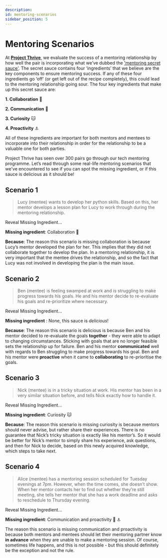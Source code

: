 ```yaml
---
description: 
id: mentoring-scenarios
sidebar_position: 5
---
```


# Mentoring Scenarios

At [**Project Thrive**](https://www.offerzen.com/thrive), we evaluate the success of a mentoring relationship by how well the pair is incorporating what we’ve dubbed the ['mentoring secret sauce'](https://www.developermentoring.guide/docs/meeting-with-your-mentoring-partner/working-with-mentoring-partner). The secret sauce contains four ‘ingredients’ that we believe are the key components to ensure mentoring success. If any of these four ingredients go ‘off’ (or get left out of the recipe completely), this could lead to the mentoring relationship going sour. The four key ingredients that make up this secret sauce are: 

**1. Collaboration** 🤝

**2. Communication** 💬

**3. Curiosity** 🐱

**4. Proactivity** ⚓️

All of these ingredients are important for both mentors and mentees to incorporate into their relationship in order for the relationship to be a valuable one for both parties.

Project Thrive has seen over 300 pairs go through our tech mentoring programme. Let’s read through some real-life mentoring scenarios that we've encountered to see if you can spot the missing ingredient, or if this sauce is delicious as it should be!

## **Scenario 1**

> Lucy (mentee) wants to develop her python skills. Based on this, her mentor develops a lesson plan for Lucy to work through during the mentoring relationship.

Reveal Missing Ingredient...

**Missing ingredient**: Collaboration 🤝

**Because**: The reason this scenario is missing collaboration is because Lucy’s mentor developed the plan for her. This implies that they did not collaborate together to develop the plan. In a mentoring relationship, it is very important that the mentee drives the relationship, and so the fact that Lucy was not involved in developing the plan is the main issue.

## **Scenario 2** 

> Ben (mentee) is feeling swamped at work and is struggling to make progress towards his goals. He and his mentor decide to re-evaluate his goals and re-prioritize where necessary. 

Reveal Missing Ingredient...

**Missing ingredient** : None, this sauce is _delicious_!

**Because**: The reason this scenario is delicious is because Ben and his mentor decided to re-evaluate the goals **together** - they were able to adapt to changing circumstances. Sticking with goals that are no longer feasible sets the relationship up for failure. Ben and his mentor **communicated** well with regards to Ben struggling to make progress towards his goal. Ben and his mentor were **proactive** when it came to **collaborating** to re-prioritise the goals.

## **Scenario 3**

> Nick (mentee) is in a tricky situation at work. His mentor has been in a very similar situation before, and tells Nick exactly how to handle it.

Reveal Missing Ingredient...

**Missing ingredient**: Curiosity 🐱

**Because**: The reason this scenario is missing curiosity is because mentors should never advise, but rather share their experiences. There is no guarantee that Nick’s tricky situation is exactly like his mentor’s. So it would be better for Nick’s mentor to simply share his experience, ask questions, and then for Nick to decide, based on this newly acquired knowledge, which steps to take next.

## **Scenario 4**

> Alice (mentee) has a mentoring session scheduled for Tuesday evenings at 7pm. However, when the time comes, she doesn’t show. When her mentor contacts her to find out whether they’re still meeting, she tells her mentor that she has a work deadline and asks to reschedule to Thursday evening.

Reveal Missing Ingredient...

**Missing ingredient**: Communication and proactivity 💬 ⚓️

The reason this scenario is missing communication and proactivity is because both mentors and mentees should let their mentoring partner know **in advance** when they are unable to make a mentoring session. Of course, sometimes life happens, and this is not possible - but this should definitely be the exception and not the rule.
